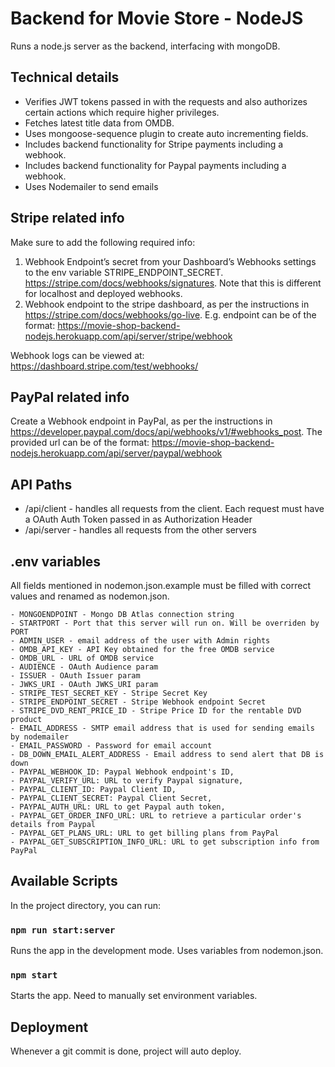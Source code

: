 # Backend for Movie Store - NodeJS

Runs a node.js server as the backend, interfacing with mongoDB. 

## Technical details

- Verifies JWT tokens passed in with the requests and also authorizes certain actions which require higher privileges.
- Fetches latest title data from OMDB.
- Uses mongoose-sequence plugin to create auto incrementing fields. 
- Includes backend functionality for Stripe payments including a webhook.
- Includes backend functionality for Paypal payments including a webhook.
- Uses Nodemailer to send emails


## Stripe related info

Make sure to add the following required info:
1. Webhook Endpoint’s secret from your Dashboard’s Webhooks settings to the env variable STRIPE_ENDPOINT_SECRET. https://stripe.com/docs/webhooks/signatures. Note that this is different for localhost and deployed webhooks. 
2. Webhook endpoint to the stripe dashboard, as per the instructions in https://stripe.com/docs/webhooks/go-live. E.g. endpoint can be of the format: https://movie-shop-backend-nodejs.herokuapp.com/api/server/stripe/webhook

Webhook logs can be viewed at: https://dashboard.stripe.com/test/webhooks/

## PayPal related info

Create a Webhook endpoint in PayPal, as per the instructions in https://developer.paypal.com/docs/api/webhooks/v1/#webhooks_post. The provided url can be of the format: https://movie-shop-backend-nodejs.herokuapp.com/api/server/paypal/webhook

## API Paths

- /api/client - handles all requests from the client. Each request must have a OAuth Auth Token passed in as Authorization Header
- /api/server - handles all requests from the other servers

## .env variables

All fields mentioned in nodemon.json.example must be filled with correct values and renamed as nodemon.json. 

    - MONGOENDPOINT - Mongo DB Atlas connection string
    - STARTPORT - Port that this server will run on. Will be overriden by PORT
    - ADMIN_USER - email address of the user with Admin rights
    - OMDB_API_KEY - API Key obtained for the free OMDB service
    - OMDB_URL - URL of OMDB service 
    - AUDIENCE - OAuth Audience param
    - ISSUER - OAuth Issuer param
    - JWKS_URI - OAuth JWKS_URI param
    - STRIPE_TEST_SECRET_KEY - Stripe Secret Key
    - STRIPE_ENDPOINT_SECRET - Stripe Webhook endpoint Secret
    - STRIPE_DVD_RENT_PRICE_ID - Stripe Price ID for the rentable DVD product
    - EMAIL_ADDRESS - SMTP email address that is used for sending emails by nodemailer
    - EMAIL_PASSWORD - Password for email account
    - DB_DOWN_EMAIL_ALERT_ADDRESS - Email address to send alert that DB is down
    - PAYPAL_WEBHOOK_ID: Paypal Webhook endpoint's ID,
    - PAYPAL_VERIFY_URL: URL to verify Paypal signature,
    - PAYPAL_CLIENT_ID: Paypal Client ID,
    - PAYPAL_CLIENT_SECRET: Paypal Client Secret,
    - PAYPAL_AUTH_URL: URL to get Paypal auth token,
    - PAYPAL_GET_ORDER_INFO_URL: URL to retrieve a particular order's details from Paypal
    - PAYPAL_GET_PLANS_URL: URL to get billing plans from PayPal
    - PAYPAL_GET_SUBSCRIPTION_INFO_URL: URL to get subscription info from PayPal
    

## Available Scripts

In the project directory, you can run:

### `npm run start:server`

Runs the app in the development mode. Uses variables from nodemon.json.<br />

### `npm start`

Starts the app. Need to manually set environment variables.

## Deployment

Whenever a git commit is done, project will auto deploy.




